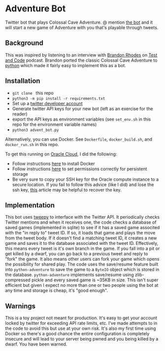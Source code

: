 # Adventure Bot

Twitter bot that plays Colossal Cave Adventure.  @ mention [the bot](https://twitter.com/Colossal_Cave) and it will start a new game of Adventure with you that's playable through tweets.

## Background

This was inspired by listening to an interview with [Brandon Rhodes](https://twitter.com/brandon_rhodes) on [Test and Code](https://testandcode.com/151) podcast.  Brandon ported the classic Colossal Cave Adventure to [python](https://github.com/brandon-rhodes/python-adventure) which made it fairly easy to implement this as a bot.

## Installation

- `git clone ` this repo
- `python3 -m pip install -r requirements.txt`
- Set up a [twitter developer account](https://developer.twitter.com/en/apply-for-access)
- Generate twitter API keys for your new bot (left as an exercise for the reader)
- export the API keys as environment variables (see `set_env.sh` in this repo for the environment variable names)
- `python3 advent_bot.py`

Alternatively, you can use Docker.  See `Dockerfile`, `docker_build.sh`, and `docker_run.sh` in this repo.

To get this running on [Oracle Cloud](https://www.oracle.com/cloud/sign-in.html?redirect_uri=https%3A%2F%2Fcloud.oracle.com%2F), I did the following:

- Follow instructions [here](https://oracle-base.com/articles/linux/docker-install-docker-on-oracle-linux-ol8) to install Docker
- Follow instructions [here](https://oracle-base.com/articles/linux/docker-host-file-system-permissions-for-container-persistent-host-volumes) to set permissions correctly for persistent storage
- Be very sure to copy your SSH key for the Oracle compute instance to a secure location.  If you fail to follow this advice (like I did) and lose the ssh key, [this](https://blogs.oracle.com/cloud-infrastructure/post/recovering-opc-user-ssh-key-on-oracle-cloud-infrastructure) article may be helpful to recover the key.

## Implementation

This bot uses [tweepy](https://github.com/tweepy/tweepy) to interface with the Twitter API.  It periodically checks Twitter mentions and when it receives one, the code checks a database of saved games (implemented in sqlite) to see if it has a saved game associted with the "in reply to" tweet ID.  If so, it loads that game and plays the move from the tweet body.  If it doesn't find a matching tweet ID, it creates a new game and saves it to the database associated with the tweet ID.  Effectively, this means every tweet is it's own branch in the game.  If you fall into a pit or get killed by a dwarf, you can go back to a previous tweet and reply to "fork" the game.  It also means other users can fork your game which opens the possibility for shared play.  The code uses the save/resume feature built into `python-adventure` to save the game to a `ByteIO` object which is stored in the database.  `python-adventure` implements save/resume using zlib-compressed pickle and every saved game is ~35KB in size.  This isn't super efficient but given I expect no more than one or two people using the bot at any time and storage is cheap, it's "good enough".

## Warnings

This is a toy project not meant for production.  It's easy to get your account locked by twitter for exceeding API rate limits, etc.  I've made attempts to in the code to avoid this but use at your own risk.  It's also my first time using Docker so there's a good chance the entire configuration is completely insecure and will lead to your server being pwned and you being killed by a dwarf.  You have been warned. 
